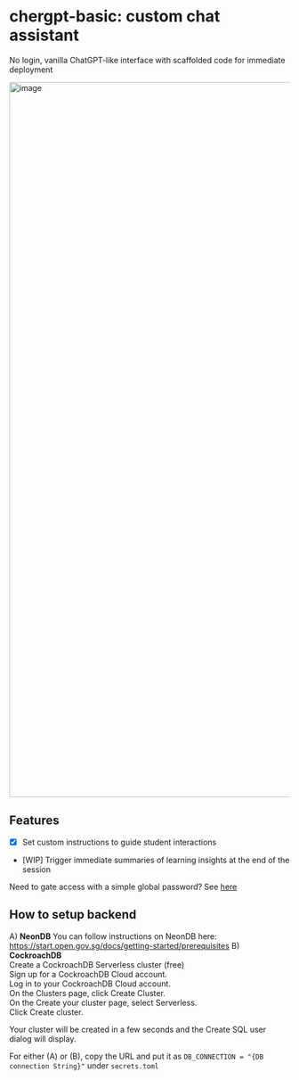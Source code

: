 # chergpt-basic: custom chat assistant
No login, vanilla ChatGPT-like interface with scaffolded code for immediate deployment 

<img width="1283" alt="image" src="https://github.com/String-sg/chergpt-basic/assets/44336310/5be6253c-5de6-402a-8d47-b37c52154d65">

## Features
- [x] Set custom instructions to guide student interactions <br>
- [WIP] Trigger immediate summaries of learning insights at the end of the session <br>

Need to gate access with a simple global password? See [here](https://docs.streamlit.io/knowledge-base/deploy/authentication-without-sso) 

## How to setup backend 
A) **NeonDB** You can follow instructions on NeonDB here: https://start.open.gov.sg/docs/getting-started/prerequisites
B) **CockroachDB** <br>
Create a CockroachDB Serverless cluster (free)<br>
Sign up for a CockroachDB Cloud account.<br>
Log in to your CockroachDB Cloud account.<br>
On the Clusters page, click Create Cluster.<br>
On the Create your cluster page, select Serverless.<br>
Click Create cluster.<br>

Your cluster will be created in a few seconds and the Create SQL user dialog will display.

For either (A) or (B), copy the URL and put it as `DB_CONNECTION = "{DB connection String}"` under `secrets.toml`

